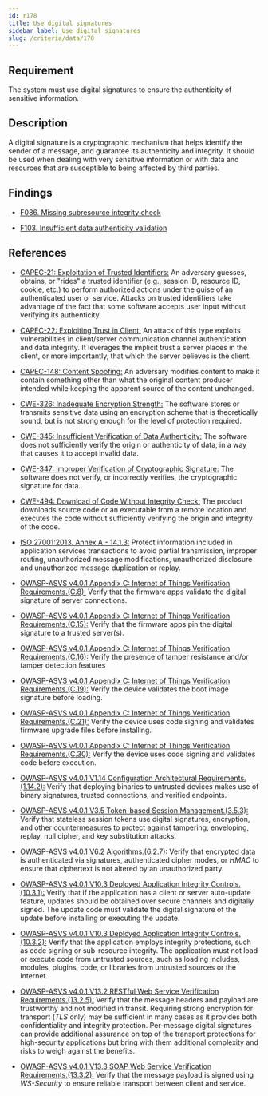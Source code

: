 ```yaml
---
id: r178
title: Use digital signatures
sidebar_label: Use digital signatures
slug: /criteria/data/178
---
```


## Requirement

The system must use digital signatures
to ensure the authenticity of sensitive information.

## Description

A digital signature is a cryptographic mechanism that helps identify the sender
of a message, and guarantee its authenticity and integrity.
It should be used when dealing with very sensitive information or with
data and resources that are susceptible to being affected by third parties.

## Findings

- [F086. Missing subresource integrity check](https://fluidattacks.com/products/rules/findings/086/)

- [F103. Insufficient data authenticity validation](https://fluidattacks.com/products/rules/findings/103/)

## References

- [CAPEC-21: Exploitation of Trusted Identifiers:](http://capec.mitre.org/data/definitions/21.html)
An adversary guesses, obtains, or "rides" a trusted identifier
(e.g., session ID, resource ID, cookie, etc.) to perform authorized actions
under the guise of an authenticated user or service.
Attacks on trusted identifiers take advantage of the fact that some software
accepts user input without verifying its authenticity.

- [CAPEC-22: Exploiting Trust in Client:](http://capec.mitre.org/data/definitions/22.html)
An attack of this type exploits vulnerabilities in client/server communication
channel authentication and data integrity.
It leverages the implicit trust a server places in the client,
or more importantly, that which the server believes is the client.

- [CAPEC-148: Content Spoofing:](http://capec.mitre.org/data/definitions/148.html)
An adversary modifies content to make it contain something other than what the
original content producer intended while keeping the apparent source of the
content unchanged.

- [CWE-326: Inadequate Encryption Strength:](https://cwe.mitre.org/data/definitions/326.html)
The software stores or transmits sensitive data using an encryption scheme that
is theoretically sound,
but is not strong enough for the level of protection required.

- [CWE-345: Insufficient Verification of Data Authenticity:](https://cwe.mitre.org/data/definitions/345.html)
The software does not sufficiently verify the origin or authenticity of data,
in a way that causes it to accept invalid data.

- [CWE-347: Improper Verification of Cryptographic Signature:](https://cwe.mitre.org/data/definitions/347.html)
The software does not verify, or incorrectly verifies,
the cryptographic signature for data.

- [CWE-494: Download of Code Without Integrity Check:](https://cwe.mitre.org/data/definitions/494.html)
The product downloads source code or an executable from a remote location and
executes the code without sufficiently verifying the origin and integrity of
the code.

- [ISO 27001:2013. Annex A - 14.1.3:](https://www.iso.org/obp/ui/#iso:std:54534:en)
Protect information included in application services transactions to avoid
partial transmission, improper routing, unauthorized message modifications,
unauthorized disclosure and unauthorized message duplication or replay.

- [OWASP-ASVS v4.0.1 Appendix C: Internet of Things Verification Requirements.(C.8):](https://owasp.org/www-project-application-security-verification-standard/)
Verify that the firmware apps validate the digital signature of server
connections.

- [OWASP-ASVS v4.0.1 Appendix C: Internet of Things Verification Requirements.(C.15):](https://owasp.org/www-project-application-security-verification-standard/)
Verify that the firmware apps pin the digital signature to a trusted server(s).

- [OWASP-ASVS v4.0.1 Appendix C: Internet of Things Verification Requirements.(C.16):](https://owasp.org/www-project-application-security-verification-standard/)
Verify the presence of tamper resistance and/or tamper detection features

- [OWASP-ASVS v4.0.1 Appendix C: Internet of Things Verification Requirements.(C.19):](https://owasp.org/www-project-application-security-verification-standard/)
Verify the device validates the boot image signature before loading.

- [OWASP-ASVS v4.0.1 Appendix C: Internet of Things Verification Requirements.(C.21):](https://owasp.org/www-project-application-security-verification-standard/)
Verify the device uses code signing and validates firmware upgrade files before
installing.

- [OWASP-ASVS v4.0.1 Appendix C: Internet of Things Verification Requirements.(C.30):](https://owasp.org/www-project-application-security-verification-standard/)
Verify the device uses code signing and validates code before execution.

- [OWASP-ASVS v4.0.1 V1.14 Configuration Architectural Requirements.(1.14.2):](https://owasp.org/www-project-application-security-verification-standard/)
Verify that deploying binaries to untrusted devices makes use of binary
signatures, trusted connections, and verified endpoints.

- [OWASP-ASVS v4.0.1 V3.5 Token-based Session Management.(3.5.3):](https://owasp.org/www-project-application-security-verification-standard/)
Verify that stateless session tokens use digital signatures, encryption, and
other countermeasures to protect against tampering, enveloping, replay,
null cipher, and key substitution attacks.

- [OWASP-ASVS v4.0.1 V6.2 Algorithms.(6.2.7):](https://owasp.org/www-project-application-security-verification-standard/)
Verify that encrypted data is authenticated via signatures, authenticated
cipher modes, or *HMAC* to ensure that ciphertext is not altered by an
unauthorized party.

- [OWASP-ASVS v4.0.1 V10.3 Deployed Application Integrity Controls.(10.3.1):](https://owasp.org/www-project-application-security-verification-standard/)
Verify that if the application has a client or server auto-update feature,
updates should be obtained over secure channels and digitally signed.
The update code must validate the digital signature of the update before
installing or executing the update.

- [OWASP-ASVS v4.0.1 V10.3 Deployed Application Integrity Controls.(10.3.2):](https://owasp.org/www-project-application-security-verification-standard/)
Verify that the application employs integrity protections,
such as code signing or sub-resource integrity.
The application must not load or execute code from untrusted sources,
such as loading includes, modules, plugins, code, or libraries from untrusted
sources or the Internet.

- [OWASP-ASVS v4.0.1 V13.2 RESTful Web Service Verification Requirements.(13.2.5):](https://owasp.org/www-project-application-security-verification-standard/)
Verify that the message headers and payload are trustworthy and not modified
in transit.
Requiring strong encryption for transport (*TLS* only) may be sufficient in
many cases as it provides both confidentiality and integrity protection.
Per-message digital signatures can provide additional assurance on top of the
transport protections for high-security applications but bring with them
additional complexity and risks to weigh against the benefits.

- [OWASP-ASVS v4.0.1 V13.3 SOAP Web Service Verification Requirements.(13.3.2):](https://owasp.org/www-project-application-security-verification-standard/)
Verify that the message payload is signed using *WS-Security* to ensure
reliable transport between client and service.
